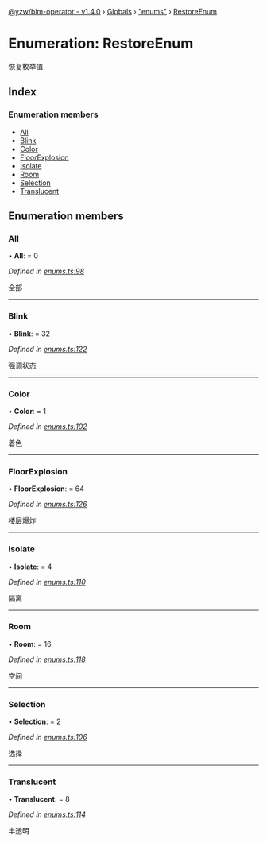 [@yzw/bim-operator - v1.4.0](../README.md) › [Globals](../globals.md) › ["enums"](../modules/_enums_.md) › [RestoreEnum](_enums_.restoreenum.md)

# Enumeration: RestoreEnum

恢复枚举值

## Index

### Enumeration members

* [All](_enums_.restoreenum.md#all)
* [Blink](_enums_.restoreenum.md#blink)
* [Color](_enums_.restoreenum.md#color)
* [FloorExplosion](_enums_.restoreenum.md#floorexplosion)
* [Isolate](_enums_.restoreenum.md#isolate)
* [Room](_enums_.restoreenum.md#room)
* [Selection](_enums_.restoreenum.md#selection)
* [Translucent](_enums_.restoreenum.md#translucent)

## Enumeration members

###  All

• **All**: = 0

*Defined in [enums.ts:98](https://github.com/youkaisteve/bim-operator/blob/30e800a/src/enums.ts#L98)*

全部

___

###  Blink

• **Blink**: = 32

*Defined in [enums.ts:122](https://github.com/youkaisteve/bim-operator/blob/30e800a/src/enums.ts#L122)*

强调状态

___

###  Color

• **Color**: = 1

*Defined in [enums.ts:102](https://github.com/youkaisteve/bim-operator/blob/30e800a/src/enums.ts#L102)*

着色

___

###  FloorExplosion

• **FloorExplosion**: = 64

*Defined in [enums.ts:126](https://github.com/youkaisteve/bim-operator/blob/30e800a/src/enums.ts#L126)*

楼层爆炸

___

###  Isolate

• **Isolate**: = 4

*Defined in [enums.ts:110](https://github.com/youkaisteve/bim-operator/blob/30e800a/src/enums.ts#L110)*

隔离

___

###  Room

• **Room**: = 16

*Defined in [enums.ts:118](https://github.com/youkaisteve/bim-operator/blob/30e800a/src/enums.ts#L118)*

空间

___

###  Selection

• **Selection**: = 2

*Defined in [enums.ts:106](https://github.com/youkaisteve/bim-operator/blob/30e800a/src/enums.ts#L106)*

选择

___

###  Translucent

• **Translucent**: = 8

*Defined in [enums.ts:114](https://github.com/youkaisteve/bim-operator/blob/30e800a/src/enums.ts#L114)*

半透明
